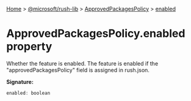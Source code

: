 [Home](./index) &gt; [@microsoft/rush-lib](rush-lib.md) &gt; [ApprovedPackagesPolicy](rush-lib.approvedpackagespolicy.md) &gt; [enabled](rush-lib.approvedpackagespolicy.enabled.md)

# ApprovedPackagesPolicy.enabled property

Whether the feature is enabled. The feature is enabled if the "approvedPackagesPolicy" field is assigned in rush.json.

**Signature:**
```javascript
enabled: boolean
```
